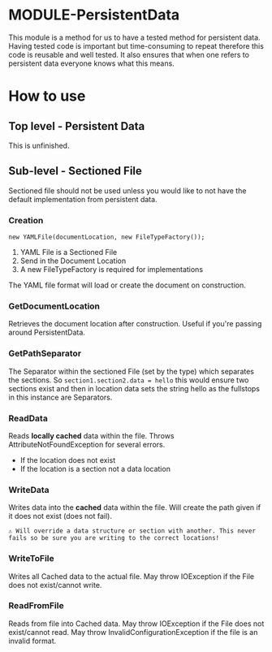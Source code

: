 # MODULE-PersistentData
This module is a method for us to have a tested method for persistent data.
Having tested code is important but time-consuming to repeat therefore this code is reusable and
well tested.
It also ensures that when one refers to persistent data everyone knows what this means.

# How to use

## Top level - Persistent Data
This is unfinished.

## Sub-level - Sectioned File
Sectioned file should not be used unless you would like to not have the default implementation from
persistent data.

### Creation
```new YAMLFile(documentLocation, new FileTypeFactory());```
1. YAML File is a Sectioned File
2. Send in the Document Location
3. A new FileTypeFactory is required for implementations

The YAML file format will load or create the document on construction.

### GetDocumentLocation
Retrieves the document location after construction. Useful if you're passing around PersistentData.

### GetPathSeparator
The Separator within the sectioned File (set by the type) which separates the sections.
So `section1.section2.data = hello` this would ensure two sections exist and then in location data 
sets the string hello as the fullstops in this instance are Separators.

### ReadData
Reads **locally cached** data within the file. Throws AttributeNotFoundException for several errors.
* If the location does not exist
* If the location is a section not a data location

### WriteData
Writes data into the **cached** data within the file. Will create the path given if it does not
exist (does not fail).

```⚠️ Will override a data structure or section with another. This never fails so be sure you are writing to the correct locations!```

### WriteToFile
Writes all Cached data to the actual file. May throw IOException if the File does not exist/cannot write.

### ReadFromFile
Reads from file into Cached data. May throw IOException if the File does not exist/cannot read.
May throw InvalidConfigurationException if the file is an invalid format.